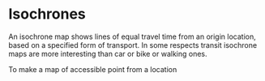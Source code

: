# Isochrones
An isochrone map shows lines of equal travel time from an origin location, based on a specified form of transport. In some respects transit isochrone maps are more interesting than car or bike or walking ones.

To make a map of accessible point from a location  